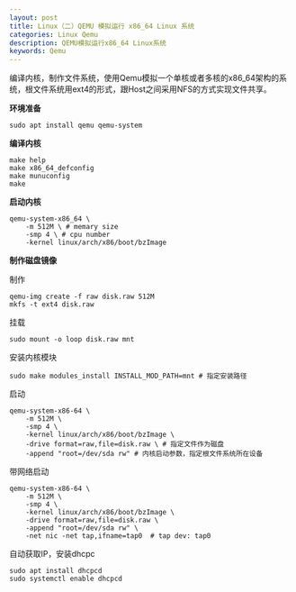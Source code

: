 ```yaml
---
layout: post
title: Linux（二）QEMU 模拟运行 x86_64 Linux 系统 
categories: Linux Qemu
description: QEMU模拟运行x86_64 Linux系统
keywords: Qemu
---
```


编译内核，制作文件系统，使用Qemu模拟一个单核或者多核的x86_64架构的系统，根文件系统用ext4的形式，跟Host之间采用NFS的方式实现文件共享。

**环境准备**

```shell
sudo apt install qemu qemu-system
```

**编译内核**

```shell
make help
make x86_64_defconfig
make munuconfig
make
```

**启动内核**

```shell
qemu-system-x86_64 \
	-m 512M \ # memary size
	-smp 4 \ # cpu number
	-kernel linux/arch/x86/boot/bzImage
```

**制作磁盘镜像**

制作

```shell
qemu-img create -f raw disk.raw 512M
mkfs -t ext4 disk.raw
```

挂载

```shell
sudo mount -o loop disk.raw mnt
```

安装内核模块

```shell
sudo make modules_install INSTALL_MOD_PATH=mnt # 指定安装路径
```

启动

```shell
qemu-system-x86-64 \
	-m 512M \
	-smp 4 \
	-kernel linux/arch/x86/boot/bzImage \
	-drive format=raw,file=disk.raw \ # 指定文件作为磁盘
	-append "root=/dev/sda rw" # 内核启动参数，指定根文件系统所在设备
```

带网络启动

```shell
qemu-system-x86-64 \
	-m 512M \
	-smp 4 \
	-kernel linux/arch/x86/boot/bzImage \
	-drive format=raw,file=disk.raw \ 
	-append "root=/dev/sda rw" \
	-net nic -net tap,ifname=tap0  # tap dev: tap0
```

自动获取IP，安装dhcpc

```shell
sudo apt install dhcpcd
sudo systemctl enable dhcpcd
```

